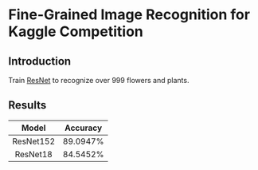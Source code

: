 # Fine-Grained Image Recognition for Kaggle Competition 

## Introduction
Train [ResNet](https://www.cv-foundation.org/openaccess/content_cvpr_2016/papers/He_Deep_Residual_Learning_CVPR_2016_paper.pdf) to recognize over 999 flowers and plants.

## Results

| Model | Accuracy |
| :---: | :---: |
| ResNet152 | 89.0947% |
| ResNet18 | 84.5452% |